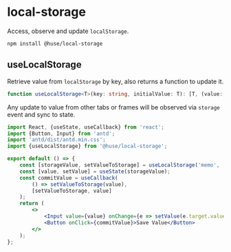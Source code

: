 # local-storage

Access, observe and update `localStorage`.

```shell
npm install @huse/local-storage
```

## useLocalStorage

Retrieve value from `localStorage` by key, also returns a function to update it.

```typescript
function useLocalStorage<T>(key: string, initialValue: T): [T, (value: T) => void]
```

Any update to value from other tabs or frames will be observed via `storage` event and sync to state.

```jsx
import React, {useState, useCallback} from 'react';
import {Button, Input} from 'antd';
import 'antd/dist/antd.min.css';
import {useLocalStorage} from '@huse/local-storage';

export default () => {
    const [storageValue, setValueToStorage] = useLocalStorage('memo', '');
    const [value, setValue] = useState(storageValue);
    const commitValue = useCallback(
        () => setValueToStorage(value),
        [setValueToStorage, value]
    );
    return (
        <>
            <Input value={value} onChange={e => setValue(e.target.value)} />
            <Button onClick={commitValue}>Save Value</Button>
        </>
    );
};
```
